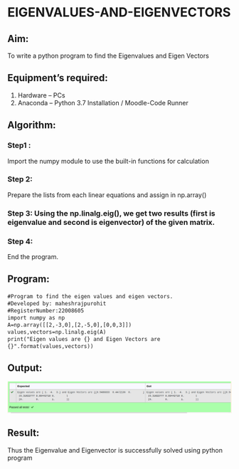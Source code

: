 # EIGENVALUES-AND-EIGENVECTORS
## Aim:
To write a python program to find the Eigenvalues and Eigen Vectors
## Equipment’s required:
1. 	Hardware – PCs
2. 	Anaconda – Python 3.7 Installation / Moodle-Code Runner
## Algorithm:
### Step1 : 
Import the numpy module to use the built-in functions for calculation

### Step 2: 
Prepare the lists from each linear equations and assign in np.array()
### Step 3: Using the np.linalg.eig(),  we get two results (first is eigenvalue and second is eigenvector) of the given matrix.
### Step 4: 
End the program.

## Program:
```
#Program to find the eigen values and eigen vectors.
#Developed by: maheshrajpurohit
#RegisterNumber:22008605
import numpy as np
A=np.array([[2,-3,0],[2,-5,0],[0,0,3]])
values,vectors=np.linalg.eig(A)
print("Eigen values are {} and Eigen Vectors are {}".format(values,vectors))
```

## Output:
![output](/Screenshot%20from%202022-12-25%2023-13-04.png)
## Result:
Thus the Eigenvalue and Eigenvector is successfully solved using python program
